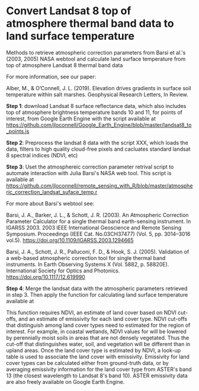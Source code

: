 # Convert Landsat 8 top of atmosphere thermal band data to land surface temperature
Methods to retrieve atmospheric correction parameters from Barsi et al.'s (2003, 2005) NASA webtool and calculate land surface temperature from top of atmosphere Landsat 8 thermal band data

For more information, see our paper:

Alber, M., & O’Connell, J. L. (2019). Elevation drives gradients in surface soil temperature within salt marshes. Geophysical Research Letters, In Review.

**Step 1**: download Landsat 8 surface reflectance data, which also includes top of atmosphere brightness temperature bands 10 and 11,  for points of interest, from Google Earth Engine with the script available at https://github.com/jloconnell/Google_Earth_Engine/blob/master/landsat8_to_points.js

**Step 2**: Preprocess the landsat 8 data with the script XXX, which loads the data, filters to high quality cloud-free pixels and cacluates standard landsat 8 spectral indices (NDVI, etc)

**Step 3**: Uset the atmosphereic correction parameter retrival script to automate interaction with Julia Barsi's NASA web tool. This script is available at https://github.com/jloconnell/remote_sensing_with_R/blob/master/atmospheric_correction_landsat_suface_temp.r 

For more about Barsi's webtool see: 

Barsi, J. A., Barker, J. L., & Schott, J. R. (2003). An Atmospheric Correction Parameter Calculator for a single thermal band earth-sensing instrument. In IGARSS 2003. 2003 IEEE International Geoscience and Remote Sensing Symposium. Proceedings (IEEE Cat. No.03CH37477) (Vol. 5, pp. 3014–3016 vol.5). https://doi.org/10.1109/IGARSS.2003.1294665

Barsi, J. A., Schott, J. R., Palluconi, F. D., & Hook, S. J. (2005). Validation of a web-based atmospheric correction tool for single thermal band instruments. In Earth Observing Systems X (Vol. 5882, p. 58820E). International Society for Optics and Photonics. https://doi.org/10.1117/12.619990

**Step 4**: Merge the landsat data with the atmospheric parameters retrieved in step 3. Then apply the function for calculating land surface temperature available at 

This function requires NDVI, an estimate of land cover based on NDVI cut-offs, and an estimate of emissivity for each land cover type. NDVI cut-offs that distinguish among land cover types need to estimated for the region of interest. For example, in coastal wetlands, NDVI values for will be lowered by perennially moist soils in areas that are not densely vegetated. Thus the cut-off that distinguishes water, soil, and vegetation will be different than in upland areas. Once the land cover type is estimated by NDVI, a look-up table is used to associate the land cover with emissivity. Emissivity for land cover types can be calculated either from ground-truth data, or by averaging emissivity information for the land cover type from ASTER's band 13 (the closest wavelength to Landsat 8's band 10). ASTER emissivity data are also freely available on Google Earth Engine.
